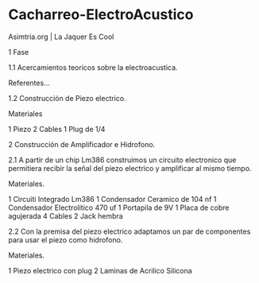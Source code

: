 # Cacharreo-ElectroAcustico

Asimtria.org | La Jaquer Es Cool

1 Fase 

 1.1 Acercamientos teoricos sobre la electroacustica. 
 
 Referentes...
 
 1.2 Construcción de Piezo electrico. 
 
 Materiales 
 
  1 Piezo
  2 Cables 
  1 Plug  de 1/4
 
2 Construcción de Amplificador e Hidrofono.

2.1 A partir de un chip Lm386 construimos un circuito electronico que permitiera recibir la señal del piezo electrico y amplificar al mismo tiempo. 

Materiales.

1 Circuiti Integrado Lm386 
1 Condensador Ceramico de 104 nf
1 Condensador Electrolitico 470 uf
1 Portapila de 9V 
1 Placa de cobre agujerada
4 Cables
2 Jack hembra


2.2 Con la premisa del piezo electrico adaptamos un par de componentes para usar el piezo como hidrofono.

Materiales.

1 Piezo electrico con plug 
2 Laminas de Acrilico 
Silicona 

